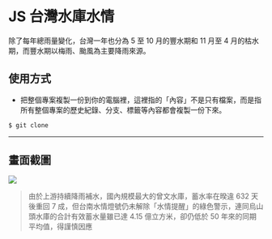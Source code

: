 # JS 台灣水庫水情

除了每年總雨量變化，台灣一年也分為 5 至 10 月的豐水期和 11 月至 4 月的枯水期，而豐水期以梅雨、颱風為主要降雨來源。

## 使用方式
- 把整個專案複製一份到你的電腦裡，這裡指的「內容」不是只有檔案，而是指所有整個專案的歷史紀錄、分支、標籤等內容都會複製一份下來。
```sh
$ git clone
```

----

## 畫面截圖
![](https://i.imgur.com/gYClF7o.png)
> 由於上游持續降雨補水，國內規模最大的曾文水庫，蓄水率在暌違 632 天後重回 7 成，但台南水情燈號仍未解除「水情提醒」的綠色警示，連同烏山頭水庫的合計有效蓄水量雖已達 4.15 億立方米，卻仍低於 50 年來的同期平均值，得謹慎因應
